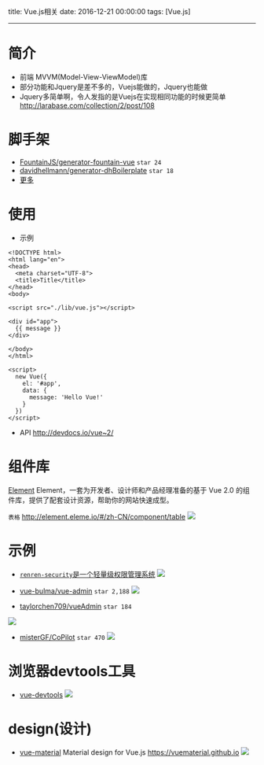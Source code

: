 title: Vue.js相关
date: 2016-12-21 00:00:00
tags: [Vue.js]


---
# 简介

- 前端 MVVM(Model-View-ViewModel)库
-  部分功能和Jquery是差不多的，Vuejs能做的，Jquery也能做
-  Jquery多简单啊，令人发指的是Vuejs在实现相同功能的时候更简单
http://larabase.com/collection/2/post/108


# 脚手架
- [ FountainJS/generator-fountain-vue]( https://github.com/fountainjs/generator-fountain-vue#readme ) `star 24`
- [ davidhellmann/generator-dhBoilerplate]( https://github.com/davidhellmann/generator-dhBoilerplate#readme)     `star 18` 
- [更多]( http://www.yowebapp.com/generators/ )


# 使用
- 示例
```
<!DOCTYPE html>
<html lang="en">
<head>
  <meta charset="UTF-8">
  <title>Title</title>
</head>
<body>
 
<script src="./lib/vue.js"></script>
 
<div id="app">
  {{ message }}
</div>
 
</body>
</html>
 
<script>
  new Vue({
    el: '#app',
    data: {
      message: 'Hello Vue!'
    }
  })
</script>
```


- API
http://devdocs.io/vue~2/


# 组件库
[Element]( http://element.eleme.io/#/zh-CN )
Element，一套为开发者、设计师和产品经理准备的基于 Vue 2.0 的组件库，提供了配套设计资源，帮助你的网站快速成型。



`表格` http://element.eleme.io/#/zh-CN/component/table
![](http://7xnbs3.com1.z0.glb.clouddn.com/17-1-19/80850400-file_1484818139040_1757d.png)  


# 示例


- [`renren-security`是一个轻量级权限管理系统]( http://git.oschina.net/babaio/renren-security )
![]( http://git.oschina.net/uploads/images/2016/1223/111503_3df60329_63154.png )


- [vue-bulma/vue-admin]( https://github.com/vue-bulma/vue-admin)  `star 2,188`
![](http://7xnbs3.com1.z0.glb.clouddn.com/17-1-19/55408542-file_1484818151580_8c3c.png)  


- [taylorchen709/vueAdmin](https://github.com/taylorchen709/vueAdmin)  `star 184`

![](http://7xnbs3.com1.z0.glb.clouddn.com/17-1-19/40671054-file_1484818165497_12ade.png)
 
- [misterGF/CoPilot]( https://github.com/misterGF/CoPilot)   `star 470`
![]( http://7xnbs3.com1.z0.glb.clouddn.com/17-1-19/11652390-file_1484818178174_26d1.png)


# 浏览器devtools工具
- [vue-devtools]( https://github.com/vuejs/vue-devtools)
![](https://raw.githubusercontent.com/vuejs/vue-devtools/master/media/screenshot.png)



# design(设计)
- [vue-material]( https://github.com/marcosmoura/vue-material)
Material design for Vue.js https://vuematerial.github.io
![](https://vuematerial.github.io/assets/vue-material-example.png)